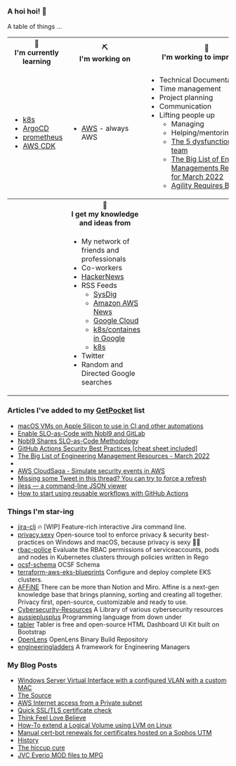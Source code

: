 ### A hoi hoi! 👋

A table of things ...

<table>
    <tr>
        <th>🌱<br/>I'm currently learning</th>
        <th>⛏<br/> I'm working on</th>
        <th>🚧<br/>I'm working to improve on</th>
    </tr>
    <tr>
        <td>
            <ul>
                <li><a href="https://kubernetes.io/">k8s</a></li>
                <li><a href="https://argoproj.github.io/">ArgoCD</a></li>
                <li><a href="https://prometheus.io/">prometheus</a></li>
                <li><a href="https://aws.amazon.com/cdk/">AWS CDK</a></li>
            </ul>
        </td>
        <td>
            <ul>
                <li><a href="https://aws.amazon.com/">AWS</a> - always AWS</li>
            </ul>
        </td>
        <td>
            <ul>
                <li>Technical Documentation</li>
                <li>Time management</li>
                <li>Project planning</li>
                <li>Communication</li>
                <li>Lifting people up
                    <ul>
                      <li>Managing</li>
                      <li>Helping/mentoring/coaching</li>
                      <li><a href="https://valid.com/5-dysfunctions-of-a-team/">The 5 dysfunctions of a team</a></li>
                      <li><a href="https://practicallyleading.dev/the-big-list-of-engineering-management-resources-march-2022">The Big List of Engineering Managements Resources - for March 2022</a></li>
                      <li><a href="https://www.industriallogic.com/blog/agility-requires-balance/">Agility Requires Balance</a></li>
                    </ul>
                </li>
            </ul>
        </td>
    </tr>
    <tr>
        <th>&nbsp;</th>
        <th>🏫<br/>I get my knowledge and ideas from</th>
        <th>&nbsp;</th>
    </tr>
    <tr>
        <td>&nbsp;</td>
        <td>
            <ul>
                <li>My network of friends and professionals</li>
                <li>Co-workers</li>
                <li><a href="https://news.ycombinator.com/">HackerNews</a></li>
                <li>RSS Feeds
                    <ul>
                        <li><a href="http://fetchrss.com/rss/5b4e9e358a93f8cc058b4567960404014.xml">SysDig</a></li>
                        <li><a href="https://aws.amazon.com/new/feed/">Amazon AWS News</a></li>
                        <li><a href="https://cloudblog.withgoogle.com/rss/">Google Cloud</a></li>
                        <li><a href="https://cloudblog.withgoogle.com/products/containers-kubernetes/rss/">k8s/containes in Google</a></li>
                        <li><a href="https://kubernetes.io/feed.xml">k8s</a></li>
                    </ul>
                </li>
                <li>Twitter</li>
                <li>Random and Directed Google searches</li>
            </ul>
        </td>
        <td>&nbsp;</td>
    </tr>
</table>

### Articles I've added to my [GetPocket](https://getpocket.com/) list

* [macOS VMs on Apple Silicon to use in CI and other automations](https://github.com/cirruslabs/tart)
* [Enable SLO-as-Code with Nobl9 and GitLab](https://about.gitlab.com/blog/2022/05/09/enable-slos-as-code/)
* [Nobl9 Shares SLO-as-Code Methodology](https://devops.com/nobl9-shares-slo-as-code-methodology/)
* [GitHub Actions Security Best Practices [cheat sheet included]](https://blog.gitguardian.com/github-actions-security-cheat-sheet/)
* [The Big List of Engineering Management Resources - March 2022](https://practicallyleading.dev/the-big-list-of-engineering-management-resources-march-2022)
* [](https://docs.bridgecrew.io/docs/what-is-bridgecrew)
* [AWS CloudSaga - Simulate security events in AWS](https://github.com/awslabs/aws-cloudsaga)
* [Missing some Tweet in this thread? You can try to force a refresh](https://threadreaderapp.com/thread/1496496087741480960.html)
* [jless — a command-line JSON viewer](https://pauljuliusmartinez.github.io/)
* [How to start using reusable workflows with GitHub Actions](https://github.blog/2022-02-10-using-reusable-workflows-github-actions/)

### Things I'm star-ing

* [jira-cli](https://github.com/ankitpokhrel/jira-cli)
  🔥 [WIP] Feature-rich interactive Jira command line.
* [privacy.sexy](https://github.com/undergroundwires/privacy.sexy)
  Open-source tool to enforce privacy & security best-practices on Windows and macOS, because privacy is sexy 🍑🍆
* [rbac-police](https://github.com/PaloAltoNetworks/rbac-police)
  Evaluate the RBAC permissions of serviceaccounts, pods and nodes in Kubernetes clusters through policies written in Rego
* [ocsf-schema](https://github.com/ocsf/ocsf-schema)
  OCSF Schema
* [terraform-aws-eks-blueprints](https://github.com/aws-ia/terraform-aws-eks-blueprints)
  Configure and deploy complete EKS clusters.
* [AFFiNE](https://github.com/toeverything/AFFiNE)
  There can be more than Notion and Miro. Affine is a next-gen knowledge base that brings planning, sorting and creating all together. Privacy first, open-source, customizable and ready to use. 
* [Cybersecurity-Resources](https://github.com/Nickyie/Cybersecurity-Resources)
  A Library of various cybersecurity resources
* [aussieplusplus](https://github.com/zackradisic/aussieplusplus)
  Programming language from down under
* [tabler](https://github.com/tabler/tabler)
  Tabler is free and open-source HTML Dashboard UI Kit built on Bootstrap
* [OpenLens](https://github.com/MuhammedKalkan/OpenLens)
  OpenLens Binary Build Repository
* [engineeringladders](https://github.com/jorgef/engineeringladders)
  A framework for Engineering Managers

### My Blog Posts

* [Windows Server Virtual Interface with a configured VLAN with a custom MAC](https://pgmac.net.au/technology/2019/12/23/windows-vlan.html)
* [The Source](https://pgmac.net.au/technology/2019/02/25/the-source.html)
* [AWS Internet access from a Private subnet](https://pgmac.net.au/technology/2018/09/03/aws-internet-private-subnets.html)
* [Quick SSL/TLS certificate check](https://pgmac.net.au/technology/2018/04/09/ssl-tls-check.html)
* [Think Feel Love Believe](https://pgmac.net.au/family/2017/11/03/think-feel-love-believe.html)
* [How-To extend a Logical Volume using LVM on Linux](https://pgmac.net.au/technology/2017/11/02/lmv-extend.html)
* [Manual cert-bot renewals for certificates hosted on a Sophos UTM](https://pgmac.net.au/technology/2017/08/30/cert-bot-renewal-sophos-utm.html)
* [History](https://pgmac.net.au/language/2017/08/19/history.html)
* [The hiccup cure](https://pgmac.net.au/no%20laughing%20matter/2017/05/28/the-hiccup-cure.html)
* [JVC Everio MOD files to MPG](https://pgmac.net.au/technology/2015/03/18/jvc-everio-mod-to-mpg.html)
